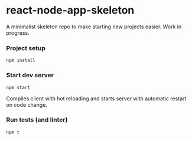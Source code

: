 # react-node-app-skeleton

A minimalist skeleton repo to make starting new projects easier. Work in progress.

### Project setup
```
npm install
```

### Start dev server
```
npm start
```
Compiles client with hot reloading and starts server with automatic restart on code change.

### Run tests (and linter)
```
npm t
```
